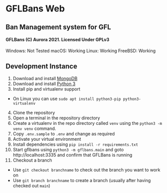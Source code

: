 # GFLBans Web
## Ban Management system for GFL
#### GFLBans (C) Aurora 2021. Licensed Under GPLv3

Windows: Not Tested
macOS: Working
Linux: Working
FreeBSD: Working

## Development Instance

1) Download and install [MongoDB](https://www.mongodb.com/try/download/community)
2) Download and install [Python 3](https://www.python.org/downloads/)
3) Install pip and virtualenv support
  - On Linux you can use `sudo apt install python3-pip python3-virtualenv`
4) Clone the repository
5) Open a terminal in the repository directory
6) Create a virtualenv in the repo directory called `venv` using the `python3 -m venv venv` command.
7) Copy `.env.sample` to `.env` and change as required
8) Activate your virtual environment
9) Install dependencies using `pip install -r requirements.txt`
10) Start gflbans using `python3 -m gflbans.main` and goto http://localhost:3335 and confirm that GFLBans is running
11) Checkout a branch
  - Use `git checkout branchname` to check out the branch you want to work on
  - Use `git branch branchname` to create a branch (usually after having checked out `main`)
